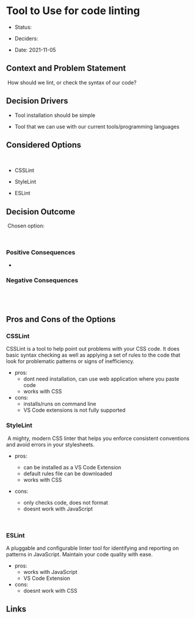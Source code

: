 # Tool to Use for code linting


- Status: 

- Deciders: 

- Date: 2021-11-05


## Context and Problem Statement

​
How should we lint, or check the syntax of our code?
​

## Decision Drivers


- Tool installation should be simple

- Tool that we can use with our current tools/programming languages


## Considered Options

​
- CSSLint

- StyleLint

- ESLint

## Decision Outcome

​
Chosen option:

​
### Positive Consequences <!-- optional -->


- 


### Negative Consequences <!-- optional -->

​
- 


## Pros and Cons of the Options <!-- optional -->


### CSSLint


CSSLint is a tool to help point out problems with your CSS code. It does basic syntax checking as well as applying a set of rules to the code that look for problematic patterns or signs of inefficiency.


- pros:
  - dont need installation, can use web application where you paste code
  - works with CSS
- cons:
  - installs/runs on command line
  - VS Code extensions is not fully supported
​

### StyleLint

​
A mighty, modern CSS linter that helps you enforce consistent conventions and avoid errors in your stylesheets.


- pros:
  - can be installed as a VS Code Extension
  - default rules file can be downloaded
  - works with CSS

- cons:
  - only checks code, does not format
  - doesnt work with JavaScript

​
### ESLint


A pluggable and configurable linter tool for identifying and reporting on patterns in JavaScript. Maintain your code quality with ease.


- pros:
  - works with JavaScript
  - VS Code Extension
- cons:
  - doesnt work with CSS

## Links
